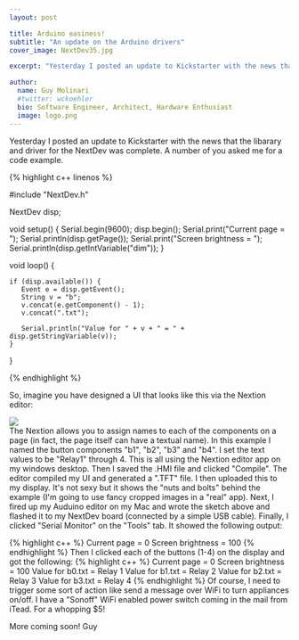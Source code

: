 ```yaml
---
layout: post

title: Arduino easiness!
subtitle: "An update on the Arduino drivers"
cover_image: NextDev35.jpg

excerpt: "Yesterday I posted an update to Kickstarter with the news that the libarary and driver for the NextDev was complete.  A number of you asked me for a code example."

author:
  name: Guy Molinari
  #twitter: wckoehler
  bio: Software Engineer, Architect, Hardware Enthusiast
  image: logo.png
---
```

Yesterday I posted an update to Kickstarter with the news that the libarary and driver for the NextDev was complete.  A number of you asked me for a code example.

{% highlight c++ linenos %}

#include "NextDev.h"

NextDev disp;

void setup() {
  Serial.begin(9600);
  disp.begin();
  Serial.print("Current page = ");
  Serial.println(disp.getPage());
  Serial.print("Screen brightness = ");
  Serial.println(disp.getIntVariable("dim"));
}

void loop() {

    if (disp.available()) {
       Event e = disp.getEvent();
       String v = "b";
       v.concat(e.getComponent() - 1);
       v.concat(".txt");
  
       Serial.println("Value for " + v + " = " + disp.getStringVariable(v));
    }
   
}

{% endhighlight %}


So, imagine you have designed a UI that looks like this via the Nextion editor:
<div class="full zoomable"><img src="{{ site.baseurl }}/images/nextdev-front.jpg"></div>
The Nextion allows you to assign names to each of the components on a page (in fact, the page itself can have a textual name).  In this example I named the button components "b1", "b2", "b3" and "b4".  I set the text values to be "Relay1" through 4.  This is all using the Nextion editor app on my windows desktop.  Then I saved the .HMI file and clicked "Compile".  The editor compiled my UI and generated a ".TFT" file.  I then uploaded this to my display. 
It's not sexy but it shows the "nuts and bolts" behind the example (I'm going to use fancy cropped images in a "real" app).  Next, I fired up my Auduino editor on my Mac and wrote the sketch above and flashed it to my NextDev board (connected by a simple USB cable).  Finally, I clicked "Serial Monitor" on the "Tools" tab.  It showed the following output:

{% highlight c++ %}
Current page = 0
Screen brightness = 100
{% endhighlight %}
Then I clicked each of the buttons (1-4) on the display and got the following:
{% highlight c++ %}
Current page = 0
Screen brightness = 100
Value for b0.txt = Relay 1
Value for b1.txt = Relay 2
Value for b2.txt = Relay 3
Value for b3.txt = Relay 4
{% endhighlight %}
Of course, I need to trigger some sort of action like send a message over WiFi to turn appliances on/off.  I have a "Sonoff" WiFi enabled power switch coming in the mail from iTead.  For a whopping $5!

More coming soon!
Guy



